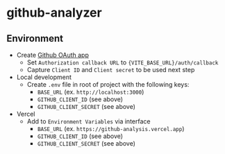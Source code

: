 # github-analyzer

## Environment

- Create [Github OAuth app](https://github.com/settings/developers)
  - Set `Authorization callback URL` to `{VITE_BASE_URL}/auth/callback`
  - Capture `Client ID` and `Client secret` to be used next step
- Local development
  - Create `.env` file in root of project with the following keys:
    - `BASE_URL` (ex. `http://localhost:3000`)
    - `GITHUB_CLIENT_ID` (see above)
    - `GITHUB_CLIENT_SECRET` (see above)
- Vercel
  - Add to `Environment Variables` via interface
    - `BASE_URL` (ex. `https://github-analysis.vercel.app`)
    - `GITHUB_CLIENT_ID` (see above)
    - `GITHUB_CLIENT_SECRET` (see above)
